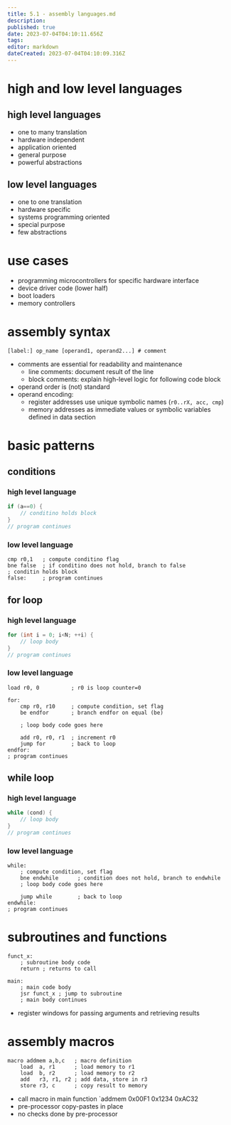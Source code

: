 ```yaml
---
title: 5.1 - assembly languages.md
description: 
published: true
date: 2023-07-04T04:10:11.656Z
tags: 
editor: markdown
dateCreated: 2023-07-04T04:10:09.316Z
---
```


# high and low level languages
## high level languages
- one to many translation
- hardware independent
- application oriented
- general purpose
- powerful abstractions

## low level languages
- one to one translation
- hardware specific
- systems programming oriented
- special purpose
- few abstractions

# use cases
- programming microcontrollers for specific hardware interface
- device driver code (lower half)
- boot loaders
- memory controllers

# assembly syntax
```
[label:] op_name [operand1, operand2...] # comment
```
- comments are essential for readability and maintenance
    - line comments: document result of the line
    - block comments: explain high-level logic for following code block
- operand order is (not) standard
- operand encoding:
    - register addresses use unique symbolic names (`r0..rX, acc, cmp`)
    - memory addresses as immediate values or symbolic variables defined in data section

# basic patterns
## conditions
### high level language
```c
if (a==0) {
    // conditino holds block
}
// program continues
```

### low level language
```armasm
cmp r0,1   ; compute conditino flag
bne false  ; if conditino does not hold, branch to false
; conditin holds block
false:     ; program continues
```

## for loop
### high level language
```c
for (int i = 0; i<N; ++i) {
    // loop body
}
// program continues
```

### low level language
```armasm
load r0, 0          ; r0 is loop counter=0

for:
    cmp r0, r10     ; compute condition, set flag
    be endfor       ; branch endfor on equal (be)
    
    ; loop body code goes here
    
    add r0, r0, r1  ; increment r0
    jump for        ; back to loop
endfor:
; program continues
```

## while loop
### high level language
```c
while (cond) {
    // loop body
}
// program continues
```

### low level language
```armasm
while:
    ; compute condition, set flag
    bne endwhile      ; condition does not hold, branch to endwhile
    ; loop body code goes here
    
    jump while        ; back to loop
endwhile:
; program continues
```

# subroutines and functions
```armasm
funct_x:
    ; subroutine body code
    return ; returns to call
    
main:
    ; main code body
    jsr funct_x ; jump to subroutine
    ; main body continues
```
- register windows for passing arguments and retrieving results

# assembly macros
```armasm
macro addmem a,b,c   ; macro definition
    load  a, r1      ; load memory to r1
    load  b, r2      ; load memory to r2
    add   r3, r1, r2 ; add data, store in r3
    store r3, c      ; copy result to memory
```
- call macro in main function `addmem 0x00F1 0x1234 0xAC32
- pre-processor copy-pastes in place
- no checks done by pre-processor